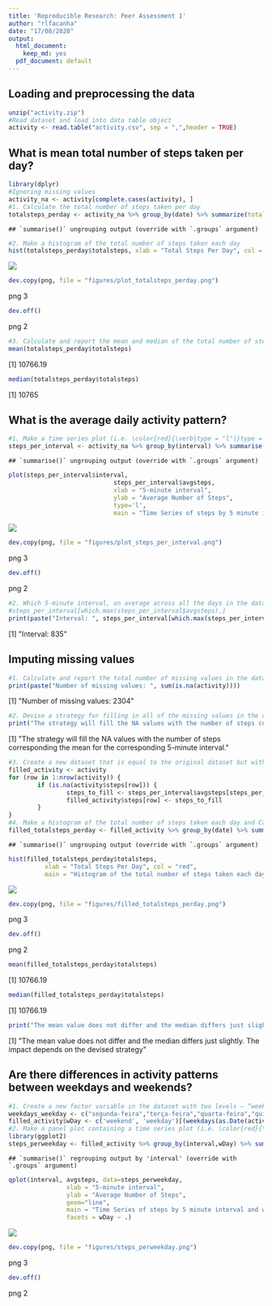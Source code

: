 ```yaml
---
title: 'Reproducible Research: Peer Assessment 1'
author: "rlfacanha"
date: "17/08/2020"
output:
  html_document:
    keep_md: yes
  pdf_document: default
---
```


## Loading and preprocessing the data

```r
unzip("activity.zip")
#Read dataset and load into data table object
activity <- read.table("activity.csv", sep = ",",header = TRUE)
```
## What is mean total number of steps taken per day?

```r
library(dplyr)
#Ignoring missing values
activity_na <- activity[complete.cases(activity), ]
#1. Calculate the total number of steps taken per day
totalsteps_perday <- activity_na %>% group_by(date) %>% summarize(totalsteps=sum(steps))
```

```
## `summarise()` ungrouping output (override with `.groups` argument)
```

```r
#2. Make a histogram of the total number of steps taken each day
hist(totalsteps_perday$totalsteps, xlab = "Total Steps Per Day", col = "red", main = "Histogram of the total number of steps taken each day")
```

![](PA1_template_files/figure-html/activity_mean_steps-1.png)<!-- -->

```r
dev.copy(png, file = "figures/plot_totalsteps_perday.png")
```

png 
  3 

```r
dev.off()
```

png 
  2 

```r
#3. Calculate and report the mean and median of the total number of steps taken per day
mean(totalsteps_perday$totalsteps)
```

[1] 10766.19

```r
median(totalsteps_perday$totalsteps)
```

[1] 10765

## What is the average daily activity pattern?

```r
#1. Make a time series plot (i.e. \color{red}{\verb|type = "l"|}type = "l") of the 5-minute interval (x-axis) and the average number of steps taken, averaged across all days (y-axis)
steps_per_interval <- activity_na %>% group_by(interval) %>% summarise(avgsteps = mean(steps, na.rm=TRUE))
```

```
## `summarise()` ungrouping output (override with `.groups` argument)
```

```r
plot(steps_per_interval$interval,
                             steps_per_interval$avgsteps, 
                             xlab = "5-minute interval",
                             ylab = "Average Number of Steps",             
                             type='l',
                             main = "Time Series of steps by 5 minute interval")
```

![](PA1_template_files/figure-html/daily_activity_pattern-1.png)<!-- -->

```r
dev.copy(png, file = "figures/plot_steps_per_interval.png")
```

png 
  3 

```r
dev.off()
```

png 
  2 

```r
#2. Which 5-minute interval, on average across all the days in the dataset, contains the maximum number of steps?
#steps_per_interval[which.max(steps_per_interval$avgsteps),]
print(paste("Interval: ", steps_per_interval[which.max(steps_per_interval$avgsteps),][1]))
```

[1] "Interval:  835"

## Imputing missing values

```r
#1. Calculate and report the total number of missing values in the dataset (i.e. the total number of rows with \color{red}{\verb|NA|}NAs)
print(paste("Number of missing values: ", sum(is.na(activity))))
```

[1] "Number of missing values:  2304"

```r
#2. Devise a strategy for filling in all of the missing values in the dataset. The strategy does not need to be sophisticated. For example, you could use the mean/median for that day, or the mean for that 5-minute interval, etc.
print("The strategy will fill the NA values with the number of steps corresponding the mean for the corresponding 5-minute interval.")
```

[1] "The strategy will fill the NA values with the number of steps corresponding the mean for the corresponding 5-minute interval."

```r
#3. Create a new dataset that is equal to the original dataset but with the missing data filled in.
filled_activity <- activity
for (row in 1:nrow(activity)) {
        if (is.na(activity$steps[row])) {
                steps_to_fill <- steps_per_interval$avgsteps[steps_per_interval$interval == activity$interval[row]]
                filled_activity$steps[row] <- steps_to_fill
        }        
}
#4. Make a histogram of the total number of steps taken each day and Calculate and report the mean and median total number of steps taken per day. Do these values differ from the estimates from the first part of the assignment? What is the impact of imputing missing data on the estimates of the total daily number of steps?
filled_totalsteps_perday <- filled_activity %>% group_by(date) %>% summarize(totalsteps=sum(steps))
```

```
## `summarise()` ungrouping output (override with `.groups` argument)
```

```r
hist(filled_totalsteps_perday$totalsteps, 
          xlab = "Total Steps Per Day", col = "red", 
          main = "Histogram of the total number of steps taken each day")
```

![](PA1_template_files/figure-html/missing_values-1.png)<!-- -->

```r
dev.copy(png, file = "figures/filled_totalsteps_perday.png")
```

png 
  3 

```r
dev.off()
```

png 
  2 

```r
mean(filled_totalsteps_perday$totalsteps)
```

[1] 10766.19

```r
median(filled_totalsteps_perday$totalsteps)
```

[1] 10766.19

```r
print("The mean value does not differ and the median differs just slightly. The impact depends on the devised strategy")
```

[1] "The mean value does not differ and the median differs just slightly. The impact depends on the devised strategy"

## Are there differences in activity patterns between weekdays and weekends?

```r
#1. Create a new factor variable in the dataset with two levels – “weekday” and “weekend” indicating whether a given date is a weekday or weekend day.
weekdays_weekday <- c("segunda-feira","terça-feira","quarta-feira","quinta-feira","sexta-feira")
filled_activity$wDay <- c('weekend', 'weekday')[(weekdays(as.Date(activity$date)) %in% weekdays_weekday)+1L]
#2. Make a panel plot containing a time series plot (i.e. \color{red}{\verb|type = "l"|}type = "l") of the 5-minute interval (x-axis) and the average number of steps taken, averaged across all weekday days or weekend days (y-axis). See the README file in the GitHub repository to see an example of what this plot should look like using simulated data.
library(ggplot2)
steps_perweekday <- filled_activity %>% group_by(interval,wDay) %>% summarise(avgsteps = mean(steps, na.rm=TRUE))
```

```
## `summarise()` regrouping output by 'interval' (override with `.groups` argument)
```

```r
qplot(interval, avgsteps, data=steps_perweekday,
                xlab = "5-minute interval",
                ylab = "Average Number of Steps",                
                geom="line",
                main = "Time Series of steps by 5 minute interval and weekend/weekday",
                facets = wDay ~ .)
```

![](PA1_template_files/figure-html/weekdays-1.png)<!-- -->

```r
dev.copy(png, file = "figures/steps_perweekday.png")
```

png 
  3 

```r
dev.off()
```

png 
  2 
